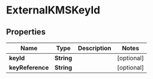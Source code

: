 

# ExternalKMSKeyId


## Properties

Name | Type | Description | Notes
------------ | ------------- | ------------- | -------------
**keyId** | **String** |  |  [optional]
**keyReference** | **String** |  |  [optional]




